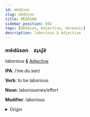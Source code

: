 ```yaml
---
id: mêdûson
slug: mêdûson
title: MÊDÛSON
sidebar_position: 692
tags: [mêdûson, Adjective, Germanic]
description: laborious § Adjective
---
```


### mêdûson&emsp;<span kind="abugida">ƶʇʌʄɐ̃</span>

*laborious* **§** [Adjective](../../tags/Adjective)

**IPA**: /ˈme.du.sɑn/

**Verb**: to be laborious

**Noun**: laboriousnes/effort

**Modifier**: laborious

<details>
    <summary>Origin</summary>
    Swedish mödosam [møːduːsɑːm]<br/>
    <em>Germanic Language Family</em>
</details>